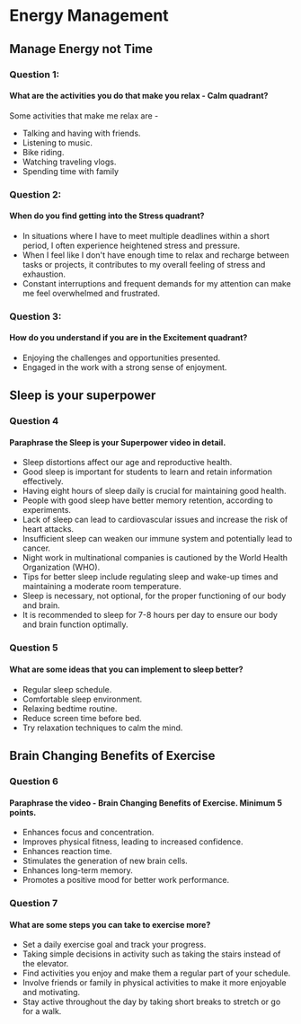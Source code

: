 # Energy Management

## Manage Energy not Time
### Question 1:
#### What are the activities you do that make you relax - Calm quadrant? 
Some activities that make me relax are -

- Talking and having with friends.
- Listening to music.
- Bike riding.
- Watching traveling vlogs.
- Spending time with family

### Question 2:
#### When do you find getting into the Stress quadrant?
- In situations where I have to meet multiple deadlines within a short period, I often experience heightened stress and pressure.
- When I feel like I don't have enough time to relax and recharge between tasks or projects, it contributes to my overall feeling of stress and exhaustion.
- Constant interruptions and frequent demands for my attention can make me feel overwhelmed and frustrated.

### Question 3:
#### How do you understand if you are in the Excitement quadrant?
- Enjoying the challenges and opportunities presented.
- Engaged in the work with a strong sense of enjoyment.

## Sleep is your superpower
### Question 4
#### Paraphrase the Sleep is your Superpower video in detail.
- Sleep distortions affect our age and reproductive health.
- Good sleep is important for students to learn and retain information effectively.
- Having eight hours of sleep daily is crucial for maintaining good health.
- People with good sleep have better memory retention, according to experiments.
- Lack of sleep can lead to cardiovascular issues and increase the risk of heart attacks.
- Insufficient sleep can weaken our immune system and potentially lead to cancer.
- Night work in multinational companies is cautioned by the World Health Organization (WHO).
- Tips for better sleep include regulating sleep and wake-up times and maintaining a moderate room temperature.
- Sleep is necessary, not optional, for the proper functioning of our body and brain.
- It is recommended to sleep for 7-8 hours per day to ensure our body and brain function optimally.

### Question 5
#### What are some ideas that you can implement to sleep better?
- Regular sleep schedule.
- Comfortable sleep environment.
- Relaxing bedtime routine.
- Reduce screen time before bed.
- Try relaxation techniques to calm the mind.

## Brain Changing Benefits of Exercise

### Question 6
#### Paraphrase the video - Brain Changing Benefits of Exercise. Minimum 5 points.
- Enhances focus and concentration.
- Improves physical fitness, leading to increased confidence.
- Enhances reaction time.
- Stimulates the generation of new brain cells.
- Enhances long-term memory.
- Promotes a positive mood for better work performance.

### Question 7
#### What are some steps you can take to exercise more?
- Set a daily exercise goal and track your progress.
- Taking simple decisions in activity such as taking the stairs instead of the elevator.
- Find activities you enjoy and make them a regular part of your schedule.
- Involve friends or family in physical activities to make it more enjoyable and motivating.
- Stay active throughout the day by taking short breaks to stretch or go for a walk.
